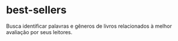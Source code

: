 # best-sellers
Busca identificar palavras e gêneros de livros relacionados à melhor avaliação por seus leitores.
